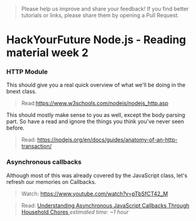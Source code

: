 > Please help us improve and share your feedback! If you find better tutorials or links, please share them by opening a Pull Request.

# HackYourFuture Node.js - Reading material week 2

### HTTP Module
This should give you a real quick overview of what we'll be doing in the bnext class.
> Read:https://www.w3schools.com/nodejs/nodejs_http.asp

This should mostly make sense to you as well, except the body parsing part. So have a read and ignore the things you think you've never seen before.
> Read: https://nodejs.org/en/docs/guides/anatomy-of-an-http-transaction/

### Asynchronous callbacks
Although most of this was already covered by the JavaScript class, let's refresh our memories on Callbacks.
> Watch: https://www.youtube.com/watch?v=pTbSfCT42_M

> Read: [Understanding Asynchronous JavaScript Callbacks Through Household Chores
](https://medium.freecodecamp.com/understanding-asynchronous-javascript-callbacks-through-household-chores-e3de9a1dbd04#.8ilr4a7aj) _estimated time: ~1 hour_
